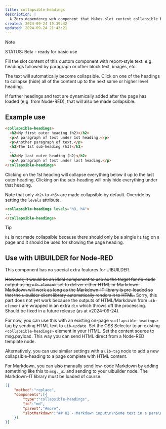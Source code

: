 ```yaml
---
title: collapsible-headings
description: |
  A Zero dependency web component that Makes slot content collapsible by heading level.
created: 2024-09-24 19:39:42
updated: 2024-09-24 21:43:21
---
```


> [!NOTE]
> STATUS: Beta - ready for basic use

Fill the slot content of this custom component with report-style text. e.g. headings followed by paragraph or other block text, images, etc.

The text will automatically become collapsible. Click on one of the headings to collapse (hide) all of the content up to the next same or higher level heading.

If further headings and text are dynamically added after the page has loaded (e.g. from Node-RED), that will also be made collapsible.

## Example use

```html
<collapsible-headings>
  <h2>My first outer heading (h2)</h2>
  <p>A paragraph of text under 1st heading.</p>
  <p>Another paragraph of text.</p>
  <h3>The 1st sub-heading (h3)</h3>
  ...
  <h2>My last outer heading (h2)</h2>
  <p>A paragraph of text under last heading.</p>  
</collapsible-headings>
```

Clicking on the 1st heading will collapse everything below it up to the last outer heading. Clicking on the sub-heading will only hide everything under that heading.

Note that only `<h2>` to `<h5>` are made collapsible by default. Override by setting the `levels` attribute.

```html
<collapsible-headings levels="h3, h4">
...
</collapsible-headings>
```

> [!TIP]
> `h1` is not made collapsible because there should only be a single `h1` tag on a page and it should be used for showing the page heading.

## Use with UIBUILDER for Node-RED

This component has no special extra features for UIBUILDER.

~~However, it would be an ideal component to use as the target for no-code output using `uib-element` set to deliver either HTML or Markdown. Markdown will work as long as the Markdown-IT library is pre-loaded so that the uibuilder client library automatically renders it to HTML.~~ Sorry, this part does not yet work because the outputs of HTML/Markdown from `uib-element` are wrapped in an extra `div` which throws off the processing. Should be fixed in a future release (as at v2024-09-24).

For now, you can use this with an existing on-page `<collapsible-headings>` tag by sending HTML text to `uib-update`. Set the CSS Selector to an existing `<collapsible-headings>` element in your HTML. Set the content source to msg.payload. This way you can send HTML direct from a Node-RED template node.

Alternatively, you can use similar settings with a `uib-tag` node to add a new collapsible-heading to a page complete with HTML content.

For Markdown, you can also manually send low-code Markdown by adding something like this to `msg._ui` and sending to your uibuilder node. The Markdown-IT library must be loaded of course.

```json
[{
    "method":"replace",
    "components":[{
        "type":"collapsible-headings",
        "id":"md",
        "parent":"#more",
        "slotMarkdown":"## H2 - Markdown input\n\nSome text in a para\n\n* List #1\n* List #2\n"
    }]
}]
```
